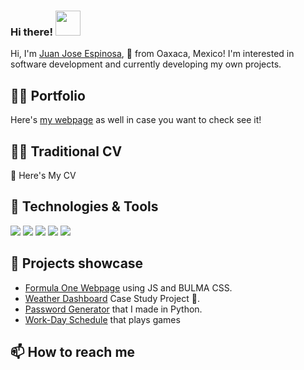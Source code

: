 ### Hi there! <img src="https://raw.githubusercontent.com/MartinHeinz/MartinHeinz/master/wave.gif" width = "40">


Hi, I'm [Juan Jose Espinosa](https://www.linkedin.com/in/jcuetos97/), 🚀 from Oaxaca, Mexico! I'm interested in software development and currently developing my own projects.

## ✍🏻 Portfolio
Here's [my webpage](https://jcuetos97.github.io/Portfolio/) as well in case you want to check see it! 

## 👨‍💻 Traditional CV

📝 Here's My CV
  
## 🤖 Technologies & Tools

![](https://img.shields.io/badge/Editor-VS-informational?style=flat&logo=visualstudio&logoColor=white&color=11A1FF)
![](https://img.shields.io/badge/Code-Javascript-informational?style=flat&logo=javascript&logoColor=white&color=11A1FF)
![](https://img.shields.io/badge/Tools-SQL-informational?style=flat&logo=postgresql&logoColor=white&color=11A1FF)
![](https://img.shields.io/badge/Code-GitHub-informational?style=flat&logo=github&logoColor=white&color=11A1FF)
![](https://img.shields.io/badge/Code-Git-informational?style=flat&logo=git&logoColor=white&color=11A1FF)

## 💼 Projects showcase

- [Formula One Webpage](https://davidtc8.github.io/Formula1-Webpage/) using JS and BULMA CSS.
- [Weather Dashboard](https://github.com/davidtc8/Movies_Data_Analysis) Case Study Project 🎥. 
- [Password Generator](https://github.com/davidtc8/My_First_RPG_Game) that I made in Python.
- [Work-Day Schedule](https://github.com/davidtc8/Automated_game_playing_bot) that plays games 

## 📫 How to reach me

